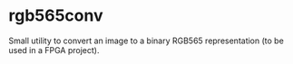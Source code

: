 # rgb565conv

Small utility to convert an image to a binary RGB565 representation (to be used in a FPGA project).
